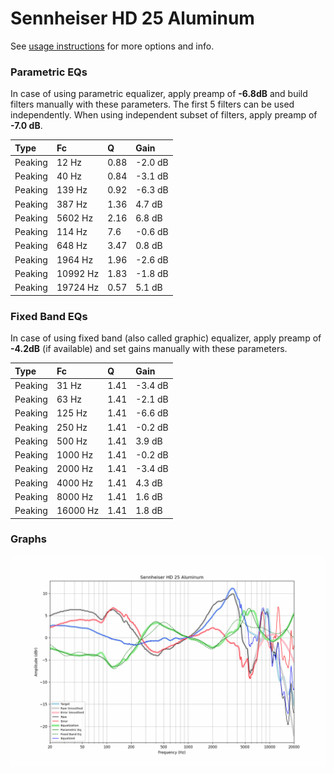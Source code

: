 # Sennheiser HD 25 Aluminum
See [usage instructions](https://github.com/jaakkopasanen/AutoEq#usage) for more options and info.

### Parametric EQs
In case of using parametric equalizer, apply preamp of **-6.8dB** and build filters manually
with these parameters. The first 5 filters can be used independently.
When using independent subset of filters, apply preamp of **-7.0 dB**.

| Type    | Fc       |    Q | Gain    |
|:--------|:---------|:-----|:--------|
| Peaking | 12 Hz    | 0.88 | -2.0 dB |
| Peaking | 40 Hz    | 0.84 | -3.1 dB |
| Peaking | 139 Hz   | 0.92 | -6.3 dB |
| Peaking | 387 Hz   | 1.36 | 4.7 dB  |
| Peaking | 5602 Hz  | 2.16 | 6.8 dB  |
| Peaking | 114 Hz   | 7.6  | -0.6 dB |
| Peaking | 648 Hz   | 3.47 | 0.8 dB  |
| Peaking | 1964 Hz  | 1.96 | -2.6 dB |
| Peaking | 10992 Hz | 1.83 | -1.8 dB |
| Peaking | 19724 Hz | 0.57 | 5.1 dB  |

### Fixed Band EQs
In case of using fixed band (also called graphic) equalizer, apply preamp of **-4.2dB**
(if available) and set gains manually with these parameters.

| Type    | Fc       |    Q | Gain    |
|:--------|:---------|:-----|:--------|
| Peaking | 31 Hz    | 1.41 | -3.4 dB |
| Peaking | 63 Hz    | 1.41 | -2.1 dB |
| Peaking | 125 Hz   | 1.41 | -6.6 dB |
| Peaking | 250 Hz   | 1.41 | -0.2 dB |
| Peaking | 500 Hz   | 1.41 | 3.9 dB  |
| Peaking | 1000 Hz  | 1.41 | -0.2 dB |
| Peaking | 2000 Hz  | 1.41 | -3.4 dB |
| Peaking | 4000 Hz  | 1.41 | 4.3 dB  |
| Peaking | 8000 Hz  | 1.41 | 1.6 dB  |
| Peaking | 16000 Hz | 1.41 | 1.8 dB  |

### Graphs
![](./Sennheiser%20HD%2025%20Aluminum.png)